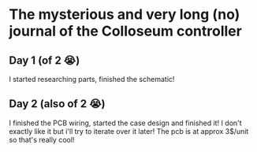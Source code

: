 # The mysterious and very long (no) journal of the Colloseum controller

## Day 1 (of 2 :sob:)

I started researching parts, finished the schematic!

## Day 2 (also of 2 :sob:)

I finished the PCB wiring, started the case design and finished it! I don't exactly like it but i'll try to iterate over it later!
The pcb is at approx 3$/unit so that's really cool!
